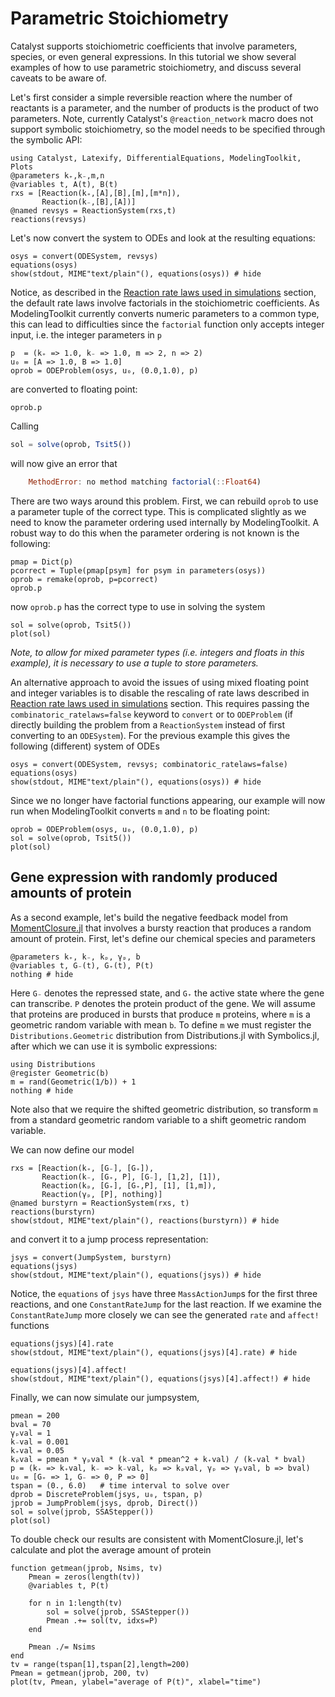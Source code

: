 # Parametric Stoichiometry
Catalyst supports stoichiometric coefficients that involve parameters, species, or even general expressions. In this tutorial we show several examples of how to use parametric stoichiometry, and discuss several caveats to be aware of.

Let's first consider a simple reversible reaction where the number of reactants is a parameter, and the number of products is the product of two parameters. Note, currently Catalyst's `@reaction_network` macro does not support symbolic stoichiometry, so the model needs to be specified through the symbolic API:
```@example s1
using Catalyst, Latexify, DifferentialEquations, ModelingToolkit, Plots
@parameters k₊,k₋,m,n
@variables t, A(t), B(t)
rxs = [Reaction(k₊,[A],[B],[m],[m*n]),
       Reaction(k₋,[B],[A])]
@named revsys = ReactionSystem(rxs,t)
reactions(revsys)
```
Let's now convert the system to ODEs and look at the resulting equations:
```@example s1
osys = convert(ODESystem, revsys)
equations(osys)
show(stdout, MIME"text/plain"(), equations(osys)) # hide
```
Notice, as described in the [Reaction rate laws used in simulations](@ref) section, the default rate laws involve factorials in the stoichiometric coefficients. As ModelingToolkit currently converts numeric parameters to a common type, this can lead to difficulties since the `factorial` function only accepts integer input, i.e. the integer parameters in `p`
```@example s1
p  = (k₊ => 1.0, k₋ => 1.0, m => 2, n => 2)
u₀ = [A => 1.0, B => 1.0]
oprob = ODEProblem(osys, u₀, (0.0,1.0), p)
```
are converted to floating point:
```@example s1
oprob.p
```
Calling
```julia
sol = solve(oprob, Tsit5())
```
will now give an error that
```julia
    MethodError: no method matching factorial(::Float64)
```

There are two ways around this problem. First, we can rebuild `oprob` to use a parameter tuple of the correct type. This is complicated slightly as we need to know the parameter ordering used internally by ModelingToolkit. A robust way to do this when the parameter ordering is not known is the following:
```@example s1
pmap = Dict(p)
pcorrect = Tuple(pmap[psym] for psym in parameters(osys))
oprob = remake(oprob, p=pcorrect)
oprob.p
```
now `oprob.p` has the correct type to use in solving the system
```@example s1
sol = solve(oprob, Tsit5())
plot(sol)
```
*Note, to allow for mixed parameter types (i.e. integers and floats in this example), it is necessary to use a tuple to store parameters.*

An alternative approach to avoid the issues of using mixed floating point and integer variables is to disable the rescaling of rate laws described in [Reaction rate laws used in simulations](@ref) section. This requires passing the `combinatoric_ratelaws=false` keyword to `convert` or to `ODEProblem` (if directly building the problem from a `ReactionSystem` instead of first converting to an `ODESystem`). For the previous example this gives the following (different) system of ODEs
```@example s1
osys = convert(ODESystem, revsys; combinatoric_ratelaws=false)
equations(osys)
show(stdout, MIME"text/plain"(), equations(osys)) # hide
```
Since we no longer have factorial functions appearing, our example will now run when ModelingToolkit converts `m` and `n` to be floating point:
```@example s1
oprob = ODEProblem(osys, u₀, (0.0,1.0), p)
sol = solve(oprob, Tsit5())
plot(sol)
```

## Gene expression with randomly produced amounts of protein
As a second example, let's build the negative feedback model from [MomentClosure.jl](https://augustinas1.github.io/MomentClosure.jl/dev/tutorials/geometric_reactions+conditional_closures/) that involves a bursty reaction that produces a random amount of protein. First, let's define our chemical species and parameters
```@example s1
@parameters k₊, k₋, kₚ, γₚ, b
@variables t, G₋(t), G₊(t), P(t)
nothing # hide
```
Here `G₋` denotes the repressed state, and `G₊` the active state where the gene can transcribe. `P` denotes the protein product of the gene. We will assume that proteins are produced in bursts that produce `m` proteins, where `m` is a geometric random variable with mean `b`. To define `m` we must register the `Distributions.Geometric` distribution from Distributions.jl with Symbolics.jl, after which we can use it is symbolic expressions:
```@example s1
using Distributions
@register Geometric(b)
m = rand(Geometric(1/b)) + 1
nothing # hide
```
Note also that we require the shifted geometric distribution, so transform `m` from a standard geometric random variable to a shift geometric random variable.

We can now define our model
```@example s1
rxs = [Reaction(k₊, [G₋], [G₊]),
       Reaction(k₋, [G₊, P], [G₋], [1,2], [1]),
       Reaction(kₚ, [G₊], [G₊,P], [1], [1,m]),
       Reaction(γₚ, [P], nothing)]
@named burstyrn = ReactionSystem(rxs, t)
reactions(burstyrn)
show(stdout, MIME"text/plain"(), reactions(burstyrn)) # hide
```
and convert it to a jump process representation:
```@example s1
jsys = convert(JumpSystem, burstyrn)
equations(jsys)
show(stdout, MIME"text/plain"(), equations(jsys)) # hide
```
Notice, the `equations` of `jsys` have three `MassActionJump`s for the first three reactions, and one `ConstantRateJump` for the last reaction. If we examine the `ConstantRateJump` more closely we can see the generated `rate` and `affect!` functions
```@example s1
equations(jsys)[4].rate
show(stdout, MIME"text/plain"(), equations(jsys)[4].rate) # hide
```
```@example s1
equations(jsys)[4].affect!
show(stdout, MIME"text/plain"(), equations(jsys)[4].affect!) # hide
```
Finally, we can now simulate our jumpsystem, 
```@example s1
pmean = 200
bval = 70
γₚval = 1
k₋val = 0.001
k₊val = 0.05
kₚval = pmean * γₚval * (k₋val * pmean^2 + k₊val) / (k₊val * bval)
p = (k₊ => k₊val, k₋ => k₋val, kₚ => kₚval, γₚ => γₚval, b => bval)
u₀ = [G₊ => 1, G₋ => 0, P => 0]
tspan = (0., 6.0)   # time interval to solve over
dprob = DiscreteProblem(jsys, u₀, tspan, p)
jprob = JumpProblem(jsys, dprob, Direct())
sol = solve(jprob, SSAStepper())
plot(sol)
```
To double check our results are consistent with MomentClosure.jl, let's calculate and plot the average amount of protein
```@example s1
function getmean(jprob, Nsims, tv)
    Pmean = zeros(length(tv))
    @variables t, P(t)

    for n in 1:length(tv)
        sol = solve(jprob, SSAStepper())
        Pmean .+= sol(tv, idxs=P)
    end

    Pmean ./= Nsims
end
tv = range(tspan[1],tspan[2],length=200)
Pmean = getmean(jprob, 200, tv)
plot(tv, Pmean, ylabel="average of P(t)", xlabel="time")
```